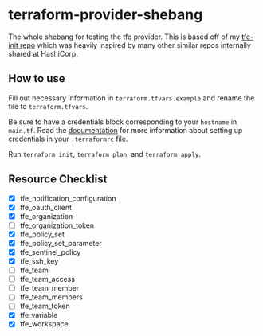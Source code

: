 # terraform-provider-shebang

The whole shebang for testing the tfe provider. This is based off of my [tfc-init repo](https://github.com/acespacecase/tfc-init) which was heavily inspired by many other similar repos internally shared at HashiCorp.

## How to use

Fill out necessary information in `terraform.tfvars.example` and rename the file to `terraform.tfvars`. 

Be sure to have a credentials block corresponding to your `hostname` in `main.tf`. Read the [documentation](https://www.terraform.io/docs/commands/cli-config.html#credentials) for more information about setting up credentials in your `.terraformrc` file.

Run `terraform init`, `terraform plan`, and `terraform apply`.

## Resource Checklist
 - [x] tfe_notification_configuration
 - [x] tfe_oauth_client
 - [x] tfe_organization
 - [ ] tfe_organization_token
 - [x] tfe_policy_set
 - [x] tfe_policy_set_parameter
 - [x] tfe_sentinel_policy
 - [x] tfe_ssh_key
 - [ ] tfe_team
 - [ ] tfe_team_access
 - [ ] tfe_team_member
 - [ ] tfe_team_members
 - [ ] tfe_team_token
 - [x] tfe_variable
 - [x] tfe_workspace